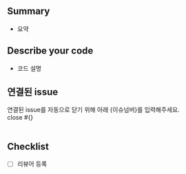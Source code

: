 
## Summary

- 요약 

## Describe your code

- 코드 설명


## 연결된 issue

연결된 issue를 자동으로 닫기 위해 아래 {이슈넘버}를 입력해주세요. <br>
close #{} 
<br>
<br>

## Checklist

- [ ] 리뷰어 등록
